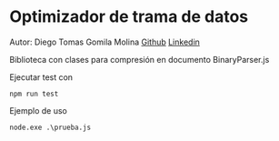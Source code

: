 # Optimizador de trama de datos
Autor: Diego Tomas Gomila Molina 
[Github](https://github.com/D-Gom) 
[Linkedin](https://www.linkedin.com/in/diego-tomas-gomila-molina-bab71157/)

Biblioteca con clases para compresión en documento BinaryParser.js

Ejecutar test con 
```
npm run test
```

Ejemplo de uso
```
node.exe .\prueba.js
```
